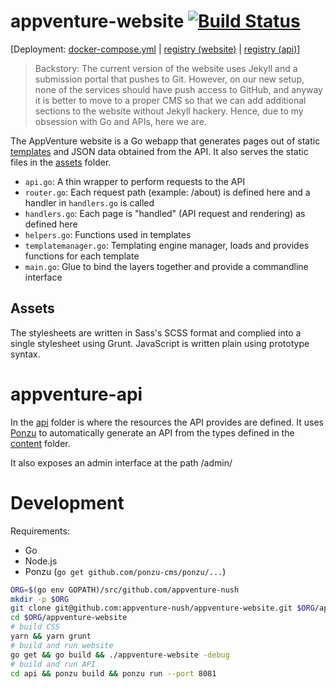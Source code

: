 
# appventure-website [![Build Status](https://appventure.nushigh.edu.sg:8000/api/badges/appventure-nush/appventure-website/status.svg)](https://appventure.nushigh.edu.sg:8000/appventure-nush/appventure-website)

\[Deployment: [docker-compose.yml](https://github.com/appventure-nush/infrastructure/blob/master/setup-scripts/main-website.yml) | [registry (website)](https://appventure.nushigh.edu.sg/registry/#/appventure-website) | [registry (api)](https://appventure.nushigh.edu.sg/registry/#/appventure-api)\]

> Backstory: The current version of the website uses Jekyll and a submission portal that pushes to Git. However, on our new setup, none of the services should have push access to GitHub, and anyway it is better to move to a proper CMS so that we can add additional sections to the website without Jekyll hackery. Hence, due to my obsession with Go and APIs, here we are.

The AppVenture website is a Go webapp that generates pages out of static [templates](templates/) and JSON data obtained from the API. It also serves the static files in the [assets](assets/) folder.

* `api.go`: A thin wrapper to perform requests to the API
* `router.go`: Each request path (example: /about) is defined here and a handler in `handlers.go` is called
* `handlers.go`: Each page is "handled" (API request and rendering) as defined here
* `helpers.go`: Functions used in templates
* `templatemanager.go`: Templating engine manager, loads and provides functions for each template
* `main.go`: Glue to bind the layers together and provide a commandline interface

## Assets

The stylesheets are written in Sass's SCSS format and complied into a single stylesheet using Grunt. JavaScript is written plain using prototype syntax. 

# appventure-api

In the [api](api/) folder is where the resources the API provides are defined. It uses [Ponzu](https://docs.ponzu-cms.org/) to automatically generate an API from the types defined in the [content](api/content/) folder. 

It also exposes an admin interface at the path /admin/

# Development

Requirements:

* Go
* Node.js
* Ponzu (`go get github.com/ponzu-cms/ponzu/...`)

```bash
ORG=$(go env GOPATH)/src/github.com/appventure-nush
mkdir -p $ORG
git clone git@github.com:appventure-nush/appventure-website.git $ORG/appventure-website
cd $ORG/appventure-website
# build CSS
yarn && yarn grunt
# build and run website
go get && go build && ./appventure-website -debug
# build and run API
cd api && ponzu build && ponzu run --port 8081
```
